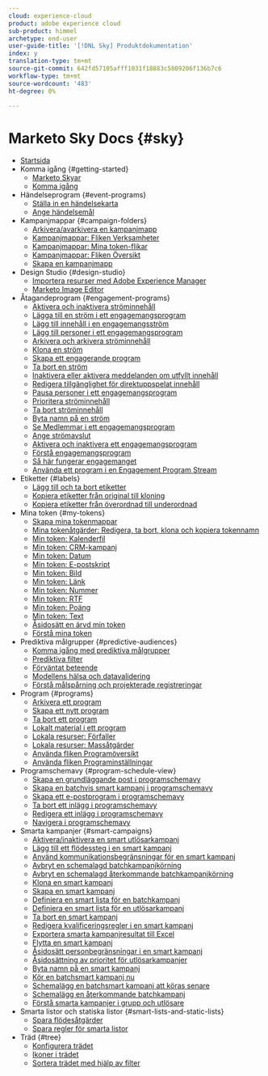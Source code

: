 ```yaml
---
cloud: experience-cloud
product: adobe experience cloud
sub-product: himmel
archetype: end-user
user-guide-title: '[!DNL Sky] Produktdokumentation'
index: y
translation-type: tm+mt
source-git-commit: 642fd57105afff1031f18883c5809206f136b7c6
workflow-type: tm+mt
source-wordcount: '483'
ht-degree: 0%

---
```



# Marketo Sky Docs {#sky}

+ [Startsida](home.md)
+ Komma igång {#getting-started}
   + [Marketo Skyar](marketo-sky-features.md)
   + [Komma igång](how-to-enable-roles-for-marketo-sky.md)
+ Händelseprogram {#event-programs}
   + [Ställa in en händelsekarta](setting-an-event-cap.md)
   + [Ange händelsemål](setting-event-goals.md)
+ Kampanjmappar {#campaign-folders}
   + [Arkivera/avarkivera en kampanjmapp](archive-unarchive-a-campaign-folder.md)
   + [Kampanjmappar: Fliken Verksamheter](campaign-folder-activities-tab.md)
   + [Kampanjmappar: Mina token-flikar](campaign-folder-my-tokens-tab.md)
   + [Kampanjmappar: Fliken Översikt](campaign-folder-overview-tab.md)
   + [Skapa en kampanjmapp](create-a-campaign-folder.md)
+ Design Studio {#design-studio}
   + [Importera resurser med Adobe Experience Manager](importing-assets-with-adobe-experience-manager.md)
   + [Marketo Image Editor](marketo-image-editor.md)
+ Åtagandeprogram {#engagement-programs}
   + [Aktivera och inaktivera ströminnehåll](activate-and-deactivate-stream-content.md)
   + [Lägga till en ström i ett engagemangsprogram](add-a-stream-to-an-engagement-program.md)
   + [Lägg till innehåll i en engagemangsström](add-content-to-an-engagement-stream.md)
   + [Lägg till personer i ett engagemangsprogram](add-people-to-an-engagement-program.md)
   + [Arkivera och arkivera ströminnehåll](archive-and-unarchive-stream-content.md)
   + [Klona en ström](clone-a-stream.md)
   + [Skapa ett engagerande program](create-an-engagement-program.md)
   + [Ta bort en ström](delete-a-stream.md)
   + [Inaktivera eller aktivera meddelanden om utfyllt innehåll](disable-or-enable-exhausted-content-notifications.md)
   + [Redigera tillgänglighet för direktuppspelat innehåll](edit-availability-of-stream-content.md)
   + [Pausa personer i ett engagemangsprogram](pause-people-in-an-engagement-program.md)
   + [Prioritera ströminnehåll](prioritize-stream-content.md)
   + [Ta bort ströminnehåll](remove-stream-content.md)
   + [Byta namn på en ström](rename-a-stream.md)
   + [Se Medlemmar i ett engagemangsprogram](see-members-of-an-engagement-program.md)
   + [Ange strömavslut](set-stream-cadence.md)
   + [Aktivera och inaktivera ett engagemangsprogram](turn-an-engagement-program-on-and-off.md)
   + [Förstå engagemangsprogram](understanding-engagement-programs.md)
   + [Så här fungerar engagemanget](understanding-the-engagement-score.md)
   + [Använda ett program i en Engagement Program Stream](using-a-program-in-an-engagement-program-stream.md)
+ Etiketter {#labels}
   + [Lägg till och ta bort etiketter](add-and-remove-labels.md)
   + [Kopiera etiketter från original till kloning](copy-labels-from-original-to-clone.md)
   + [Kopiera etiketter från överordnad till underordnad](copy-labels-from-parent-to-child.md)
+ Mina token {#my-tokens}
   + [Skapa mina tokenmappar](create-my-token-folders.md)
   + [Mina tokenåtgärder: Redigera, ta bort, klona och kopiera tokennamn](my-token-actions-edit-delete-clone-and-copy-token-names.md)
   + [Min token: Kalenderfil](my-token-calendar-file.md)
   + [Min token: CRM-kampanj](my-token-crm-campaign.md)
   + [Min token: Datum](my-token-date.md)
   + [Min token: E-postskript](my-token-email-script.md)
   + [Min token: Bild](my-token-image.md)
   + [Min token: Länk](my-token-link.md)
   + [Min token: Nummer](my-token-number.md)
   + [Min token: RTF](my-token-rich-text.md)
   + [Min token: Poäng](my-token-score.md)
   + [Min token: Text](my-token-text.md)
   + [Åsidosätt en ärvd min token](override-an-inherited-my-token.md)
   + [Förstå mina token](understanding-my-tokens.md)
+ Prediktiva målgrupper {#predictive-audiences}
   + [Komma igång med prediktiva målgrupper](getting-started-with-predictive-audiences.md)
   + [Prediktiva filter](predictive-filters.md)
   + [Förväntat beteende](expected-behavior.md)
   + [Modellens hälsa och datavalidering](model-health-and-data-validity.md)
   + [Förstå målspårning och projekterade registreringar](understanding-goal-tracking-and-projected-registrations.md)
+ Program {#programs}
   + [Arkivera ett program](archive-a-program.md)
   + [Skapa ett nytt program](create-a-new-program.md)
   + [Ta bort ett program](delete-a-program.md)
   + [Lokalt material i ett program](local-assets-in-a-program.md)
   + [Lokala resurser: Förfaller](local-assets-expiration.md)
   + [Lokala resurser: Massåtgärder](local-assets-mass-actions.md)
   + [Använda fliken Programöversikt](using-the-program-overview-tab.md)
   + [Använda fliken Programinställningar](using-the-program-setup-tab.md)
+ Programschemavy {#program-schedule-view}
   + [Skapa en grundläggande post i programschemavy](create-a-basic-entry-in-program-schedule-view.md)
   + [Skapa en batchvis smart kampanj i programschemavy](create-a-batch-smart-campaign-in-program-schedule-view.md)
   + [Skapa ett e-postprogram i programschemavy](create-an-email-program-in-program-schedule-view.md)
   + [Ta bort ett inlägg i programschemavy](delete-an-entry-in-program-schedule-view.md)
   + [Redigera ett inlägg i programschemavy](edit-an-entry-in-program-schedule-view.md)
   + [Navigera i programschemavy](navigating-program-schedule-view.md)
+ Smarta kampanjer {#smart-campaigns}
   + [Aktivera/inaktivera en smart utlösarkampanj](activate-deactivate-a-trigger-smart-campaign.md)
   + [Lägg till ett flödessteg i en smart kampanj](add-a-flow-step-to-a-smart-campaign.md)
   + [Använd kommunikationsbegränsningar för en smart kampanj](apply-communication-limits-to-a-smart-campaign.md)
   + [Avbryt en schemalagd batchkampanjkörning](cancel-a-scheduled-batch-campaign-run.md)
   + [Avbryt en schemalagd återkommande batchkampanjkörning](cancel-a-scheduled-recurring-batch-campaign-run.md)
   + [Klona en smart kampanj](clone-a-smart-campaign.md)
   + [Skapa en smart kampanj](create-a-smart-campaign.md)
   + [Definiera en smart lista för en batchkampanj](define-a-smart-list-for-a-batch-campaign.md)
   + [Definiera en smart lista för en utlösarkampanj](define-a-smart-list-for-a-trigger-campaign.md)
   + [Ta bort en smart kampanj](delete-a-smart-campaign.md)
   + [Redigera kvalificeringsregler i en smart kampanj](edit-qualification-rules-in-a-smart-campaign.md)
   + [Exportera smarta kampanjresultat till Excel](export-smart-campaign-results-to-excel.md)
   + [Flytta en smart kampanj](move-a-smart-campaign.md)
   + [Åsidosätt personbegränsningar i en smart kampanj](override-person-restrictions-in-a-smart-campaign.md)
   + [Åsidosättning av prioritet för utlösarkampanjer](priority-override-for-trigger-campaigns.md)
   + [Byta namn på en smart kampanj](rename-a-smart-campaign.md)
   + [Kör en batchsmart kampanj nu](run-a-batch-smart-campaign-now.md)
   + [Schemalägg en batchsmart kampanj att köras senare](schedule-a-batch-smart-campaign-to-run-later.md)
   + [Schemalägg en återkommande batchkampanj](schedule-a-recurring-batch-campaign.md)
   + [Förstå smarta kampanjer i grupp och utlösare](understanding-batch-and-trigger-smart-campaigns.md)
+ Smarta listor och statiska listor {#smart-lists-and-static-lists}
   + [Spara flödesåtgärder](save-flow-actions.md)
   + [Spara regler för smarta listor](save-smart-list-rules.md)
+ Träd {#tree}
   + [Konfigurera trädet](configuring-the-tree.md)
   + [Ikoner i trädet](understanding-icons-in-the-tree.md)
   + [Sortera trädet med hjälp av filter](use-filters-to-sort-the-tree.md)

